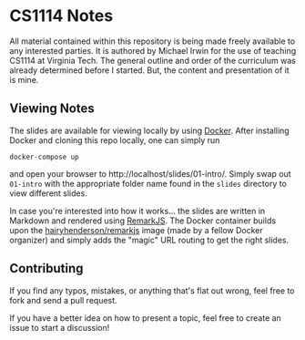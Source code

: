 # CS1114 Notes

All material contained within this repository is being made freely available to any interested parties.  It is authored by Michael Irwin for the use of teaching CS1114 at Virginia Tech.  The general outline and order of the curriculum was already determined before I started.  But, the content and presentation of it is mine.


## Viewing Notes

The slides are available for viewing locally by using [Docker](https://docker.com).  After installing Docker and cloning this repo locally, one can simply run

```
docker-compose up
```

and open your browser to http://localhost/slides/01-intro/.  Simply swap out `01-intro` with the appropriate folder name found in the `slides` directory to view different slides.

In case you're interested into how it works... the slides are written in Markdown and rendered using [RemarkJS](https://remarkjs.com).  The Docker container builds upon the [hairyhenderson/remarkjs](https://hub.docker.com/r/hairyhenderson/remarkjs/) image (made by a fellow Docker organizer) and simply adds the "magic" URL routing to get the right slides.



## Contributing

If you find any typos, mistakes, or anything that's flat out wrong, feel free to fork and send a pull request.  

If you have a better idea on how to present a topic, feel free to create an issue to start a discussion!